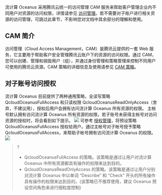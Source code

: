 流计算 Oceanus 采用腾讯云统一的访问管理 CAM 服务来帮助客户管理企业内不同用户对资源的访问权限，详情请参见 [访问管理](https://cloud.tencent.com/product/cam)。若不需要对子账户进行相关资源的访问管理，可跳过此章节，不影响您对文档中其余部分的理解和使用。

## CAM 简介
访问管理（Cloud Access Management，CAM）是腾讯云提供的一套 Web 服务，它主要用于帮助客户安全管理腾讯云账户下的资源的访问权限。通过 CAM，您可以创建、管理和销毁用户（组），并通过身份管理和策略管理来控制不同用户可使用的腾讯云资源。CAM 策略的详细信息及使用请参见 [CAM 策略](https://cloud.tencent.com/document/product/598/10601)。

## 对子账号访问授权
流计算 Oceanus 目前提供了两种通用策略，全读写策略 QcloudOceanusFullAccess 和只读权限 QcloudOceanusReadOnlyAccess（舍弃，不建议用），授权后用户会拥有访问流计算 Oceanus 所有资源的权限。
主帐号默认拥有访问流计算 Oceanus 所有资源的权限，若子账号未获得主帐号对访问资源的授权时，将会看到如下提示。
![](https://qcloudimg.tencent-cloud.cn/raw/c253d6dbbf3f372dc2c5434135e5e38a.png)
可参考 [授权管理](https://cloud.tencent.com/document/product/598/10602)，将预设策略 QcloudOceanusFullAccess 授权给用户。通过主帐号对子帐号授予策略 QcloudOceanusFullAccess，来帮助子帐号拥有访问流计算 Oceanus 的权限。
![](https://qcloudimg.tencent-cloud.cn/raw/9ef6af08079f8d209b64113f2dde5eaf.png)

>? 
>- QcloudOceanusFullAccess 的策略。该策略是通过让用户对流计算 Oceanus 中所有资源都具有操作的权限来达到目的。
>- QcloudOceanusReadOnlyAccess 的策略。该策略是通过让用户分别对流计算 Oceanus 中以单词 “Describe” 和 “Check” 开头的所有操作具有操作的权限来达到目的。(该策略已不推荐使用，建议 Oceanus 预设空间角色来进行细粒度控制)


